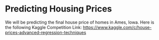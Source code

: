 # Predicting Housing Prices
We will be predicting the final house price of homes in Ames, Iowa.
Here is the following Kaggle Competition Link: https://www.kaggle.com/c/house-prices-advanced-regression-techniques
